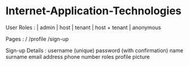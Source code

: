# Internet-Application-Technologies

User Roles :
    | admin
    | host
    | tenant
    | host + tenant
    | anonymous

Pages :
    /
    /profile
    /sign-up

Sign-up Details :
    username (unique)
    password (with confirmation)
    name
    surname
    email address
    phone number
    roles
    profile picture
